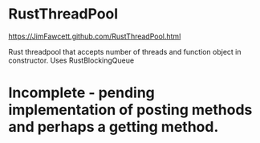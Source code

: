 # RustThreadPool

https://JimFawcett.github.com/RustThreadPool.html

Rust threadpool that accepts number of threads and function object in constructor.  Uses RustBlockingQueue

# Incomplete - pending implementation of posting methods and perhaps a getting method.
